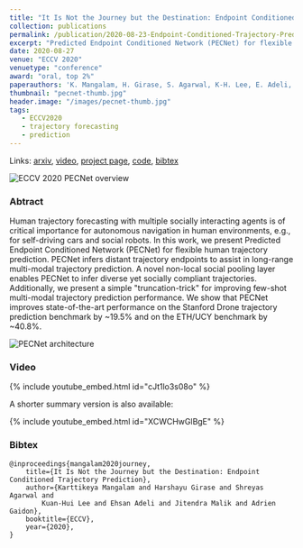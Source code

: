 ```yaml
---
title: "It Is Not the Journey but the Destination: Endpoint Conditioned Trajectory Prediction"
collection: publications
permalink: /publication/2020-08-23-Endpoint-Conditioned-Trajectory-Prediction
excerpt: "Predicted Endpoint Conditioned Network (PECNet) for flexible human trajectory prediction via endpoint inference."
date: 2020-08-27
venue: "ECCV 2020"
venuetype: "conference"
award: "oral, top 2%"
paperauthors: 'K. Mangalam, H. Girase, S. Agarwal, K-H. Lee, E. Adeli, J. Malik, A. Gaidon'
thumbnail: "pecnet-thumb.jpg"
header.image: "/images/pecnet-thumb.jpg"
tags:
   - ECCV2020
   - trajectory forecasting
   - prediction
---
```


Links: [arxiv](https://arxiv.org/abs/2004.02025), [video](#video), [project page](https://karttikeya.github.io/publication/htf/), [code](https://github.com/HarshayuGirase/PECNet), [bibtex](#bibtex)

![ECCV 2020 PECNet overview](/images/pecnet-fig1.jpg)

### Abtract

Human trajectory forecasting with multiple socially interacting agents is of critical importance for autonomous navigation in human environments, e.g., for self-driving cars and social robots. In this work, we present Predicted Endpoint Conditioned Network (PECNet) for flexible human trajectory prediction. PECNet infers distant trajectory endpoints to assist in long-range multi-modal trajectory prediction. A novel non-local social pooling layer enables PECNet to infer diverse yet socially compliant trajectories. Additionally, we present a simple "truncation-trick" for improving few-shot multi-modal trajectory prediction performance. We show that PECNet improves state-of-the-art performance on the Stanford Drone trajectory prediction benchmark by ~19.5% and on the ETH/UCY benchmark by ~40.8%.

![PECNet architecture](/images/pecnet-fig2.jpg)

### Video

{% include youtube_embed.html id="cJt1lo3s08o" %}

A shorter summary version is also available:

{% include youtube_embed.html id="XCWCHwGlBgE" %}

### Bibtex

    @inproceedings{mangalam2020journey,
        title={It Is Not the Journey but the Destination: Endpoint Conditioned Trajectory Prediction},
        author={Karttikeya Mangalam and Harshayu Girase and Shreyas Agarwal and
            Kuan-Hui Lee and Ehsan Adeli and Jitendra Malik and Adrien Gaidon},
        booktitle={ECCV},
        year={2020},
    }